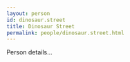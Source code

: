 ```yaml
---
layout: person
id: dinosaur.street
title: Dinosaur Street
permalink: people/dinosaur.street.html
---
```


Person details...